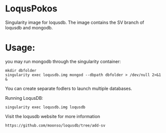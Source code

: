# LoqusPokos
Singularity image for loqusdb. The image contains the SV branch of loqusdb and mongodb.

# Usage:

you may run mongodb through the singularity container:

	mkdir dbfolder
	singularity exec loqusdb.img mongod --dbpath dbfolder > /dev/null 2>&1 & 

You can create separate fodlers to launch multiple databases.

Running LoqusDB:
	
	singularity exec loqusdb.img loqusdb

Visit  the loqusdb website for more  information

	https://github.com/moonso/loqusdb/tree/add-sv

